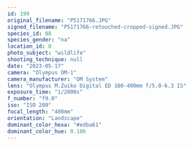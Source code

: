 ```yaml
---
id: 199
original_filename: "P5171766.JPG"
signed_filename: "P5171766-retouched-cropped-signed.JPG"
species_id: 88
species_gender: "na"
location_id: 8
photo_subject: "wildlife"
shooting_technique: null
date: "2023-05-17"
camera: "Olympus OM-1"
camera_manufacturer: "OM System"
lens: "Olympus M.Zuiko Digital ED 100-400mm f/5.0-6.3 IS"
exposure_time: "1/2000s"
f_number: "f9.0"
iso: "ISO 200"
focal_length: "400mm"
orientation: "Landscape"
dominant_color_hexa: "#edba61"
dominant_color_hue: 0.106
---
```

